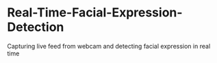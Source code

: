# Real-Time-Facial-Expression-Detection

Capturing live feed from webcam and detecting facial expression in real time
